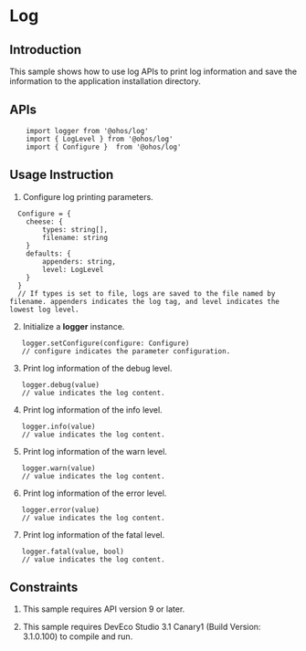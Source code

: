 # Log

## Introduction

This sample shows how to use log APIs to print log information and save the information to the application installation directory.

## APIs

```
    import logger from '@ohos/log'
    import { LogLevel } from '@ohos/log'
    import { Configure }  from '@ohos/log'
```

## Usage Instruction

1. Configure log printing parameters.

```
  Configure = {
    cheese: {
        types: string[],
        filename: string
    }
    defaults: {
        appenders: string,
        level: LogLevel
    }
  } 
  // If types is set to file, logs are saved to the file named by filename. appenders indicates the log tag, and level indicates the lowest log level.
```

2. Initialize a **logger** instance.

```
   logger.setConfigure(configure: Configure)
   // configure indicates the parameter configuration.
```

3. Print log information of the debug level.

```
   logger.debug(value) 
   // value indicates the log content.
```

4. Print log information of the info level.

```
   logger.info(value) 
   // value indicates the log content.
```

5. Print log information of the warn level.

```
   logger.warn(value) 
   // value indicates the log content.
```

6. Print log information of the error level.

```
   logger.error(value) 
   // value indicates the log content.
```

7. Print log information of the fatal level.

```
   logger.fatal(value, bool) 
   // value indicates the log content.
```

## Constraints

1. This sample requires API version 9 or later.

2. This sample requires DevEco Studio 3.1 Canary1 (Build Version: 3.1.0.100) to compile and run.
